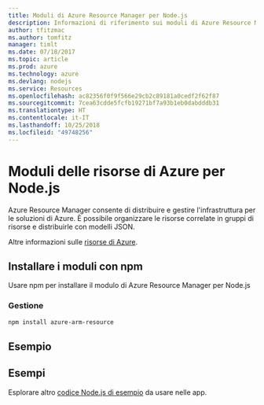 ```yaml
---
title: Moduli di Azure Resource Manager per Node.js
description: Informazioni di riferimento sui moduli di Azure Resource Manager per Node.js
author: tfitzmac
ms.author: tomfitz
manager: timlt
ms.date: 07/18/2017
ms.topic: article
ms.prod: azure
ms.technology: azure
ms.devlang: nodejs
ms.service: Resources
ms.openlocfilehash: ac82356f0f9f566e29cb2c89181a0cedf2f62f87
ms.sourcegitcommit: 7cea63cdde5fcfb19271bf7a93b1eb0dabdddb31
ms.translationtype: HT
ms.contentlocale: it-IT
ms.lasthandoff: 10/25/2018
ms.locfileid: "49748256"
---
```

# <a name="azure-resource-modules-for-nodejs"></a>Moduli delle risorse di Azure per Node.js

Azure Resource Manager consente di distribuire e gestire l'infrastruttura per le soluzioni di Azure. È possibile organizzare le risorse correlate in gruppi di risorse e distribuirle con modelli JSON.

Altre informazioni sulle [risorse di Azure](https://docs.microsoft.com/azure/azure-resource-manager/).

## <a name="install-the-modules-with-npm"></a>Installare i moduli con npm

Usare npm per installare il modulo di Azure Resource Manager per Node.js

### <a name="management"></a>Gestione

```bash
npm install azure-arm-resource
```

## <a name="example"></a>Esempio

## <a name="samples"></a>Esempi

Esplorare altro [codice Node.js di esempio](https://azure.microsoft.com/resources/samples/?platform=nodejs) da usare nelle app.